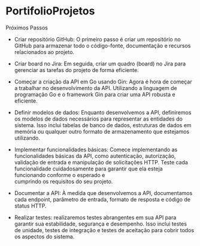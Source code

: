 # PortifolioProjetos

Próximos Passos
 - Criar repositório GitHub: O primeiro passo é criar um repositório no GitHub para armazenar todo o código-fonte, documentação e recursos relacionados ao projeto.
  
 - Criar board no Jira: Em seguida, criar um quadro (board) no Jira para gerenciar as tarefas do projeto de forma eficiente.

 - Começar a criação da API em Go usando Gin: Agora é hora de começar a trabalhar no desenvolvimento da API. Utilizando a linguagem de programação Go e o framework Gin para criar uma API robusta e eficiente. 

 - Definir modelos de dados: Enquanto desenvolvemos a API, definiremos os modelos de dados necessários para representar as entidades do sistema. Isso inclui tabelas de banco de dados, estruturas de dados em memória ou qualquer outro formato de armazenamento que estejamos utilizando.

 - Implementar funcionalidades básicas: Comece implementando as funcionalidades básicas da API, como autenticação, autorização, validação de entrada e manipulação de solicitações HTTP. Teste cada funcionalidade cuidadosamente para garantir que ela esteja funcionando conforme o esperado e     
   cumprindo os requisitos do seu projeto.
 
 - Documentar a API: À medida que desenvolvemos a API, documentamos cada endpoint, parâmetro de entrada, formato de resposta e código de status HTTP. 

 - Realizar testes: realizaremos testes abrangentes em sua API para garantir sua estabilidade, segurança e desempenho. Isso inclui testes de unidade, testes de integração e testes de aceitação para cobrir todos os aspectos do sistema.
